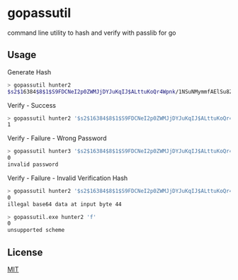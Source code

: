# gopassutil

command line utility to hash and verify with passlib for go

## Usage

Generate Hash

```bash
> gopassutil hunter2
$s2$16384$8$1$S9FDCNeI2p0ZWMJjDYJuKqIJ$ALttuKoQr4Wpnk/1NSuNMymmfAElSu8Z1NguZyTHP6k=
```

Verify - Success

```bash
> gopassutil hunter2 '$s2$16384$8$1$S9FDCNeI2p0ZWMJjDYJuKqIJ$ALttuKoQr4Wpnk/1NSuNMymmfAElSu8Z1NguZyTHP6k='
1
```

Verify - Failure - Wrong Password
```bash
> gopassutil hunter3 '$s2$16384$8$1$S9FDCNeI2p0ZWMJjDYJuKqIJ$ALttuKoQr4Wpnk/1NSuNMymmfAElSu8Z1NguZyTHP6k='
0
invalid password
```


Verify - Failure - Invalid Verification Hash
```bash
> gopassutil hunter2 '$s2$16384$8$1$S9FDCNeI2p0ZWMJjDYJuKqIJ$ALttuKoQr4Wpnk/1NSuNMymmfAElSu8Z1NguZyTHP624='
0
illegal base64 data at input byte 44
```
```bash
> gopassutil.exe hunter2 'f'
0
unsupported scheme
```

## License
[MIT](https://choosealicense.com/licenses/mit/)
